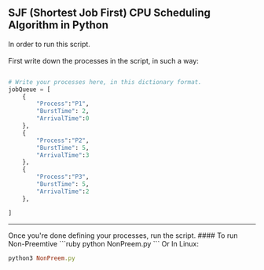 ## SJF (Shortest Job First) CPU Scheduling Algorithm in Python

In order to run this script.
<br /><br />
First write down the processes in the script, in such a way:
```python

# Write your processes here, in this dictionary format.
jobQueue = [
    {
        "Process":"P1",
        "BurstTime": 2,
        "ArrivalTime":0
    },
    {
        "Process":"P2",
        "BurstTime": 5,
        "ArrivalTime":3
    },
    {
        "Process":"P3",
        "BurstTime": 5,
        "ArrivalTime":2
    },

]

```
<hr />
Once you're done defining your processes, run the script.
#### To run Non-Preemtive
```ruby
python NonPreem.py
```
Or In Linux:

```ruby
python3 NonPreem.py
```